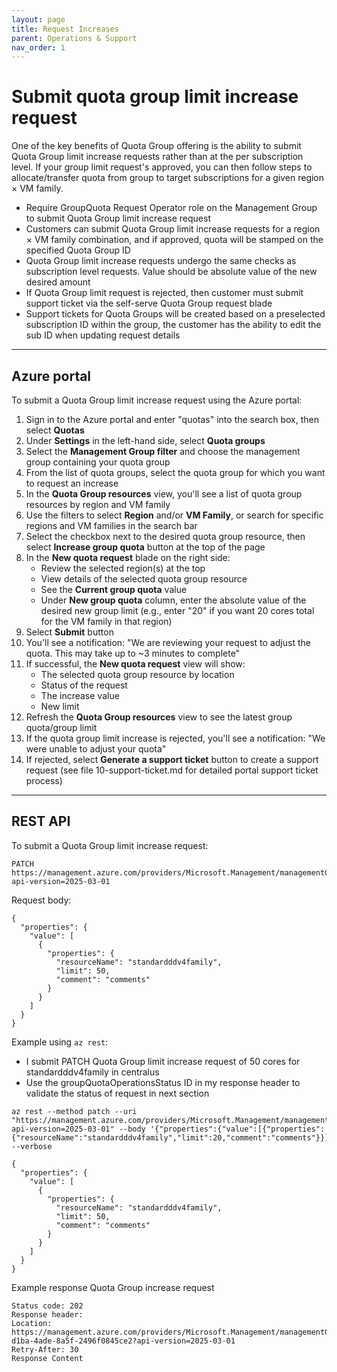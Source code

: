 ```yaml
---
layout: page
title: Request Increases
parent: Operations & Support
nav_order: 1
---
```


# Submit quota group limit increase request

One of the key benefits of Quota Group offering is the ability to submit Quota Group limit increase requests rather than at the per subscription level. If your group limit request's approved, you can then follow steps to allocate/transfer quota from group to target subscriptions for a given region × VM family.

- Require GroupQuota Request Operator role on the Management Group to submit Quota Group limit increase request
- Customers can submit Quota Group limit increase requests for a region × VM family combination, and if approved, quota will be stamped on the specified Quota Group ID
- Quota Group limit increase requests undergo the same checks as subscription level requests. Value should be absolute value of the new desired amount
- If Quota Group limit request is rejected, then customer must submit support ticket via the self-serve Quota Group request blade
- Support tickets for Quota Groups will be created based on a preselected subscription ID within the group, the customer has the ability to edit the sub ID when updating request details

---

## Azure portal

To submit a Quota Group limit increase request using the Azure portal:

1. Sign in to the Azure portal and enter "quotas" into the search box, then select **Quotas**
2. Under **Settings** in the left-hand side, select **Quota groups**
3. Select the **Management Group filter** and choose the management group containing your quota group
4. From the list of quota groups, select the quota group for which you want to request an increase
5. In the **Quota Group resources** view, you'll see a list of quota group resources by region and VM family
6. Use the filters to select **Region** and/or **VM Family**, or search for specific regions and VM families in the search bar
7. Select the checkbox next to the desired quota group resource, then select **Increase group quota** button at the top of the page
8. In the **New quota request** blade on the right side:
   - Review the selected region(s) at the top
   - View details of the selected quota group resource
   - See the **Current group quota** value
   - Under **New group quota** column, enter the absolute value of the desired new group limit (e.g., enter "20" if you want 20 cores total for the VM family in that region)
9. Select **Submit** button
10. You'll see a notification: "We are reviewing your request to adjust the quota. This may take up to ~3 minutes to complete"
11. If successful, the **New quota request** view will show:
    - The selected quota group resource by location
    - Status of the request
    - The increase value
    - New limit
12. Refresh the **Quota Group resources** view to see the latest group quota/group limit
13. If the quota group limit increase is rejected, you'll see a notification: "We were unable to adjust your quota"
14. If rejected, select **Generate a support ticket** button to create a support request (see file 10-support-ticket.md for detailed portal support ticket process)

---

## REST API

To submit a Quota Group limit increase request:

```
PATCH https://management.azure.com/providers/Microsoft.Management/managementGroups/{managementGroupId}/providers/Microsoft.Quota/groupQuotas/{groupquota}/resourceProviders/Microsoft.Compute/groupQuotaLimits/{location}?api-version=2025-03-01
```

Request body:

```
{
  "properties": {
    "value": [
      {
        "properties": {
          "resourceName": "standardddv4family",
          "limit": 50,
          "comment": "comments"
        }
      }
    ]
  }
}
```

Example using `az rest`:

- I submit PATCH Quota Group limit increase request of 50 cores for standardddv4family in centralus
- Use the groupQuotaOperationsStatus ID in my response header to validate the status of request in next section

```
az rest --method patch --uri "https://management.azure.com/providers/Microsoft.Management/managementGroups/{managementGroupId}/providers/Microsoft.Quota/groupQuotas/{groupquota}/resourceProviders/Microsoft.Compute/groupQuotaLimits/centralus?api-version=2025-03-01" --body '{"properties":{"value":[{"properties":{"resourceName":"standardddv4family","limit":20,"comment":"comments"}}]}}' --verbose
```

```
{
  "properties": {
    "value": [
      {
        "properties": {
          "resourceName": "standardddv4family",
          "limit": 50,
          "comment": "comments"
        }
      }
    ]
  }
}
```

Example response Quota Group increase request

```
Status code: 202
Response header:
Location: https://management.azure.com/providers/Microsoft.Management/managementGroups/{managementGroupId}/providers/Microsoft.Quota/groupQuotas/{groupquota}/groupQuotaOperationsStatus/6c1cdfb8-d1ba-4ade-8a5f-2496f0845ce2?api-version=2025-03-01
Retry-After: 30 
Response Content
```
